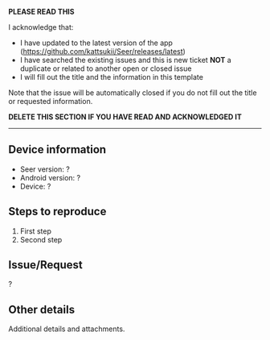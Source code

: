 **PLEASE READ THIS**

I acknowledge that:

- I have updated to the latest version of the app (https://github.com/kattsukii/Seer/releases/latest)
- I have searched the existing issues and this is new ticket **NOT** a duplicate or related to another open or closed issue
- I will fill out the title and the information in this template

Note that the issue will be automatically closed if you do not fill out the title or requested information.

**DELETE THIS SECTION IF YOU HAVE READ AND ACKNOWLEDGED IT**

---

## Device information
* Seer version: ?
* Android version: ?
* Device: ?

## Steps to reproduce
1. First step
2. Second step

## Issue/Request
?

## Other details
Additional details and attachments.
